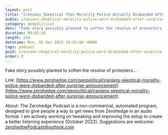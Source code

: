 ```yaml
---
layout: post
title: "Iranians Skeptical That Morality Police Actually Disbanded After Surprise Announcement "
audio: iranians-skeptical-morality-police-were-disbanded-after-surprise-announcement-0
category: geopolitical
desc: "Fake story possibly planted to soften the resolve of protesters..."
duration: 00:02:34
length: 154
datetime: Mon, 05 Dec 2022 19:41:00 +0000
tags: podcast
guid: iranians-skeptical-morality-police-were-disbanded-after-surprise-announcement-0
order: 0
---
```

Fake story possibly planted to soften the resolve of protesters...

Link: [https://www.zerohedge.com/geopolitical/iranians-skeptical-morality-police-were-disbanded-after-surprise-announcement](https://www.zerohedge.com/geopolitical/iranians-skeptical-morality-police-were-disbanded-after-surprise-announcement)

About: The Zerohedge Podcast is a non-commercial, automated program, designed to give people a way to get news from Zerohedge in an audio format.  I am actively working on tweaking and improving the setup to create a better listening experience (October 2022).  Suggestions are welcome: [zerohedgePodcast@outlook.com](mailto:zerohedgePodcast@outlook.com)